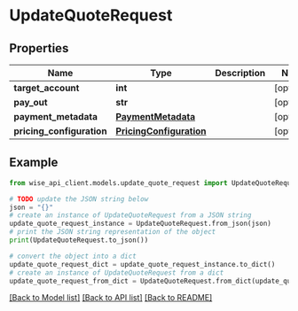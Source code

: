 # UpdateQuoteRequest


## Properties

Name | Type | Description | Notes
------------ | ------------- | ------------- | -------------
**target_account** | **int** |  | [optional] 
**pay_out** | **str** |  | [optional] 
**payment_metadata** | [**PaymentMetadata**](PaymentMetadata.md) |  | [optional] 
**pricing_configuration** | [**PricingConfiguration**](PricingConfiguration.md) |  | [optional] 

## Example

```python
from wise_api_client.models.update_quote_request import UpdateQuoteRequest

# TODO update the JSON string below
json = "{}"
# create an instance of UpdateQuoteRequest from a JSON string
update_quote_request_instance = UpdateQuoteRequest.from_json(json)
# print the JSON string representation of the object
print(UpdateQuoteRequest.to_json())

# convert the object into a dict
update_quote_request_dict = update_quote_request_instance.to_dict()
# create an instance of UpdateQuoteRequest from a dict
update_quote_request_from_dict = UpdateQuoteRequest.from_dict(update_quote_request_dict)
```
[[Back to Model list]](../README.md#documentation-for-models) [[Back to API list]](../README.md#documentation-for-api-endpoints) [[Back to README]](../README.md)


